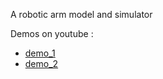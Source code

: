 A robotic arm model and simulator

Demos on youtube :
  * [demo\_1](http://www.youtube.com/watch?v=sii8OsK62M8)
  * [demo\_2](http://www.youtube.com/watch?v=VjaBMbMt5Cw)